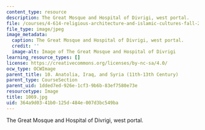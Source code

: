 ```yaml
---
content_type: resource
description: The Great Mosque and Hospital of Divrigi, west portal.
file: /courses/4-614-religious-architecture-and-islamic-cultures-fall-2002/364a9d0341b0125d484e007d3bc549ba_1069.jpg
file_type: image/jpeg
image_metadata:
  caption: The Great Mosque and Hospital of Divrigi, west portal.
  credit: ''
  image-alt: Image of The Great Mosque and Hospital of Divrigi
learning_resource_types: []
license: https://creativecommons.org/licenses/by-nc-sa/4.0/
ocw_type: OCWImage
parent_title: 10. Anatolia, Iraq, and Syria (11th-13th Century)
parent_type: CourseSection
parent_uid: 1dded7ed-926e-1cf3-9b6b-83ef7580e73e
resourcetype: Image
title: 1069.jpg
uid: 364a9d03-41b0-125d-484e-007d3bc549ba
---
```

The Great Mosque and Hospital of Divrigi, west portal.